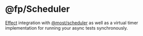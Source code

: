 # @fp/Scheduler

[Effect](../Effect/readme.md) integration with [@most/scheduler](https://mostcore.readthedocs.io/en/latest/api.html#most-scheduler) as well as a virtual timer implementation for running your async tests synchronously.
